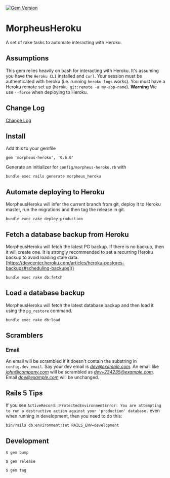 [![Gem Version](https://badge.fury.io/rb/morpheus-heroku.svg)](https://badge.fury.io/rb/morpheus-heroku)

# MorpheusHeroku

A set of rake tasks to automate interacting with Heroku.

## Assumptions

This gem relies heavily on bash for interacting with Heroku. It's assuming you have the `Heroku CLI`
installed and `curl`. Your session must be authenticated with heroku (i.e. running `heroku logs` works).
You must have a Heroku remote set up (`heroku git:remote -a my-app-name`).
**Warning** We use `--force` when deploying to Heroku.

## Change Log

[Change Log](./CHANGELOG.md)

## Install

Add this to your gemfile

`gem 'morpheus-heroku', '0.6.0'`

Generate an initializer for `config/morpheus-heroku.rb` with

`bundle exec rails generate morpheus_heroku`

## Automate deploying to Heroku

MorpheusHeroku will infer the current branch from git, deploy it to Heroku master, run the migrations and then tag
the release in git.

`bundle exec rake deploy:production`

## Fetch a database backup from Heroku

MorpheusHeroku will fetch the latest PG backup. If there is no backup, then it will create one. It is
strongly recommended to set a recurring Heroku backup to avoid loading stale data.
[https://devcenter.heroku.com/articles/heroku-postgres-backups#scheduling-backups]()

`bundle exec rake db:fetch`

## Load a database backup

MorpheusHeroku will fetch the latest database backup and then load it using the `pg_restore` command.

`bundle exec rake db:load`

## Scramblers

### Email

An email will be scrambled if it doesn't contain the substring in `config.dev_email`. Say your dev email is *dev@example.com*.
An email like *john@company.com* will be scrambled as *dev+234235@example.com*. Email *doe@example.com* will be unchanged.

## Rails 5 Tips

If you see `ActiveRecord::ProtectedEnvironmentError: You are attempting to run a destructive action against your 'production' database.`
even when running in development, then you need to do this:

`bin/rails db:environment:set RAILS_ENV=development`

## Development

```
$ gem bump

$ gem release

$ gem tag
```
